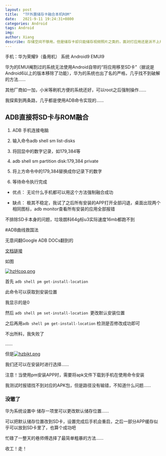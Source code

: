 ```yaml
---
layout: post
title:  "TF外置储存卡融合本机ROM"
date:   2021-9-11 19:24:31+0800
categories: Android
tags: Android
img: 
author: Xiang
describe: 存储空间不够用，但是储存卡却只能储存视频照片之类的，面对打应用还是派不上用场……
---
```


手机：华为荣耀9（备用机）
系统 Android9 EMUI9

华为的EMUI阉割过的系统无法使用Android自带的“将应用移至SD卡”（据说是Android6以上的版本移除了功能），华为的系统也出了名的严格，几乎找不到破解的方法……

其他厂商如一加，小米等刷机方便的系统还好，可以root之后强制操作……

我探索到两条路，几乎都是使用ADB命令实现的……

## ADB直接将SD卡与ROM融合

1. ADB 手机连接电脑

2. 输入命令adb shell sm list-disks

3. 将回显中的数字记录，如179,384等

4. adb shell sm partition disk:179,384 private

5. 将上方命令中的179,384替换成你记录下的数字

6. 等待命令执行完成

- 优点： 无论什么手机都可以用这个方法强制融合成功

- 缺点： 极其不稳定，我试了之后所有安装的APP打开全部闪退，桌面出现两个相同图标，adb monitor查看所有安装的应用全部报错

不排除SD卡本身的问题，垃圾朗科64g标u3实际速度16mb都跑不到

#ADB曲线救国法

无意间翻Google ADB DOCs翻到的

[文档链接](https://developer.android.google.cn/studio/command-line/adb#pm)

如图

[![hzHcoq.png](https://z3.ax1x.com/2021/09/11/hzHcoq.png)](https://imgtu.com/i/hzHcoq)

首先
`adb shell pm get-install-location`

此命令可以获取到安装位置

我显示的是0

然后 `adb shell pm set-install-location `更改默认安装位置

之后再用`adb shell pm get-install-location`
检测是否修改成功即可

不出所料，我失败了

……

但是[![hzbikt.png](https://z3.ax1x.com/2021/09/11/hzbikt.png)](https://imgtu.com/i/hzbikt)

我们还可以在安装时进行选择……

注意！当使用pm安装APP时，需要将apk文件下载到手机在使用命令安装

我测试时报错找不到对应的APK包，但是路径没有输错，不知道什么问题……

### 没辙了

华为系统设置中 储存一项里可以更改默认储存位置……

可以把默认储存位置改到SD卡，设置完成后手机会重启，之后一部分APP缓存似乎可以放到SD卡里了，也算个成功吧

忙碌了一整天的巷师傅选择了最简单粗暴的方法……

收工！走！